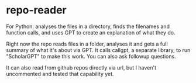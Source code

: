 # repo-reader
For Python: analyses the files in a directory, finds the filenames and function calls, and uses GPT to create an explanation of what they do.

Right now the repo reads files in a folder, analyses it and gets a full summary of what it's about via GPT. It calls callgpt, a separate library, to run "ScholarGPT" to make this work. You can also ask followup questions.

It can also read from github repos directly via url, but I haven't uncommented and tested that capability yet.
